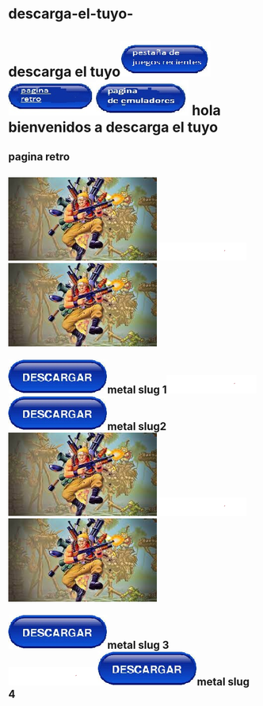 # descarga-el-tuyo- <html>
<head>
<title>Descarga el tuyo
</title><h1>descarga el tuyo<a href="https://carlis2.github.io/descarga-el-tuyo/"><a><img src="hola.jpg"><img src="hola2.jpg"><a><img src="1.jpg"></a>
</head>


<body>hola bienvenidos a descarga el tuyo<p>
<h2>pagina retro<h2>
</p>


</p><img src="me.jpg"><img src="s.png"><img src="me.jpg"></p><a href="http://www.mediafire.com/file/1qylx6sq1yldn0u/Metal_Slug_1.rar/file"><p><img src="descarga.jpg"><a>metal slug 1<img src="s.png"><a><a href="http://www.mediafire.com/file/wf66y0mepmrp21q/Metal_Slug_2_By_GBMTutoriales.rar/file"><img src="descarga.jpg"><a>metal slug2</a>
</a>
<img src="me.jpg"><img src="s.png"><img src="me.jpg"></p><a href="https://www.mediafire.com/file/o19jpdz58knot9v/TANKMAN+PRERELEASE+by+KadeDe3v+-+Kade+Engine.rar/file"><p><img src="descarga.jpg"><a>metal slug 3<img src="s.png"><a><a href="https://mega.nz/file/OxplzQgI#AhwiZBn87BoO0lqlw6CBnTVQuBgsUhG90gtHSIYzpYs"><img src="descarga.jpg"><a>metal slug 4</a>
</a>


</body>



</html>
